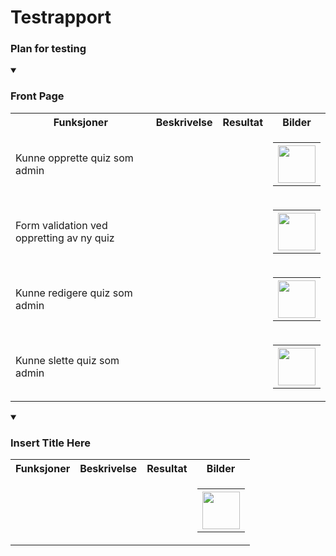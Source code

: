 # Testrapport

### Plan for testing

  
<details open>
  <summary><h3>Front Page</h3></summary>

  <table>
    <tr>
      <th>Funksjoner</th>
      <th>Beskrivelse</th>
      <th>Resultat</th>
      <th>Bilder</th>
    </tr>
    <tr>
      <td>Kunne opprette quiz som admin</td>
      <td></td>
      <td></td>
      <td> 
        <table>
          <th><img src="" width="60" /></th>
        </table>
      </td>
    </tr>
    <tr>
      <td>Form validation ved oppretting av ny quiz</td>
      <td></td>
      <td></td>
      <td> 
        <table>
          <th><img src="" width="60" /></th>
        </table>
      </td>
    </tr>
    <tr>
      <td>Kunne redigere quiz som admin</td>
      <td></td>
      <td></td>
      <td> 
        <table>
          <th><img src="" width="60" /></th>
        </table>
      </td>
    </tr>
    <tr>
      <td>Kunne slette quiz som admin</td>
      <td></td>
      <td></td>
      <td> 
        <table>
          <th><img src="" width="60" /></th>
        </table>
      </td>
    </tr>
  </table>
</details>

  
<details open>
  <summary><h3>Insert Title Here</h3></summary>

  <table>
    <tr>
      <th>Funksjoner</th>
      <th>Beskrivelse</th>
      <th>Resultat</th>
      <th>Bilder</th>
    </tr>
    <tr>
      <td></td>
      <td></td>
      <td></td>
      <td> 
        <table>
          <th><img src="" width="60" /></th>
        </table>
      </td>
    </tr>
  </table>
</details>

